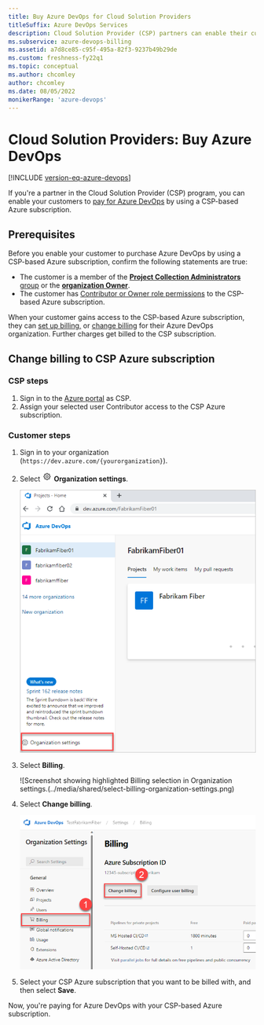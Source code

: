 ```yaml
---
title: Buy Azure DevOps for Cloud Solution Providers
titleSuffix: Azure DevOps Services
description: Cloud Solution Provider (CSP) partners can enable their customers to pay for Azure DevOps with CSP-based Azure subscription.
ms.subservice: azure-devops-billing
ms.assetid: a7d8ce85-c95f-495a-82f3-9237b49b29de
ms.custom: freshness-fy22q1
ms.topic: conceptual
ms.author: chcomley
author: chcomley
ms.date: 08/05/2022
monikerRange: 'azure-devops'
---
```

# Cloud Solution Providers: Buy Azure DevOps

[!INCLUDE [version-eq-azure-devops](../../../includes/version-eq-azure-devops.md)]

If you're a partner in the Cloud Solution Provider (CSP) program, you can enable your customers to [pay for Azure DevOps](https://azure.microsoft.com/pricing/details/devops/azure-devops-services/) by using a CSP-based Azure subscription.

## Prerequisites

Before you enable your customer to purchase Azure DevOps by using a CSP-based Azure subscription, confirm the following statements are true:

- The customer is a member of the [**Project Collection Administrators** group](../../security/look-up-project-collection-administrators.md) or the [**organization Owner**](../../security/look-up-organization-owner.md).  
- The customer has [Contributor or Owner role permissions](../add-backup-billing-managers.md) to the CSP-based Azure subscription.

When your customer gains access to the CSP-based Azure subscription, they can [set up billing,](../set-up-billing-for-your-organization-vs.md) or [change billing](../change-azure-subscription.md) for their Azure DevOps organization. Further charges get billed to the CSP subscription.

## Change billing to CSP Azure subscription

### CSP steps

1. Sign in to the [Azure portal](https://ms.portal.azure.com/#home) as CSP.
2. Assign your selected user Contributor access to the CSP Azure subscription.

### Customer steps

1. Sign in to your organization (```https://dev.azure.com/{yourorganization}```).
2. Select ![gear icon](../../../media/icons/gear-icon.png) **Organization settings**.

   ![Screenshot of highlighted Organization settings button.](../../../media/settings/open-admin-settings-vert.png)

3. Select **Billing**.

   ![Screenshot showing highlighted Billing selection in Organization settings.(../media/shared/select-billing-organization-settings.png)
4. Select **Change billing**.

   ![Screenshot of highlighted Change billing button.](../media/shared/select-change-billing.png)

5. Select your CSP Azure subscription that you want to be billed with, and then select **Save**.

Now, you're paying for Azure DevOps with your CSP-based Azure subscription.
